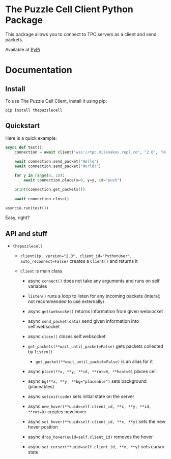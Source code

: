 # The Puzzle Cell Client Python Package
This package allows you to connect to TPC servers as a client and send packets.

Available at [PyPi](https://pypi.org/project/thepuzzlecell/)

# Documentation

## Install

To use The Puzzle Cell Client, install it using pip:
```
pip install thepuzzlecell
```

## Quickstart

Here is a quick example:
```py
async def test():
    connection = await client("wss://tpc.milenakos.repl.co", "2.0", "Hello World Client")
    
    await connection.send_packet("Hello")
    await connection.send_packet("World!")

    for y in range(0, 10):
        await connection.place(x=0, y=y, id="push")

    print(connection.get_packets())
    
    await connection.close()

asyncio.run(test())
```

Easy, right?

## API and stuff

- `thepuzzlecell`

  - `client(ip, version="2.0", client_id="PythonUser", auto_reconnect=False)` creates a `Client()` and returns it

  - `Client` is main class

    - async `connect()` does not take any arguments and runs on self variables

    - `listen()` runs a loop to listen for any incoming packets (interal; not recommended to use externally)

    - async `get(websocket)` returns information from given websocket

    - async `send_packet(data)` send given information into self.websocket

    - async `close()` closes self.websocket

    - `get_packets(**wait_until_packet=False)` gets packets collected by `listen()`

      - `get_packet(**wait_until_packet=False)` is an alias for it

    - async `place(**x, **y, **id, **rot=0, **heat=0)` places cell

    - async `bg(**x, **y, **bg="placeable")` sets background (placeables)

    - async `setinit(code)` sets initial state on the server

    - async `new_hover(**uuid=self.client_id, **x, **y, **id, **rot=0)` creates new hover

    - async `set_hover(**uuid=self.client_id, **x, **y)` sets the new hover position

    - async `drop_hover(uuid=self.client_id)` removes the hover

    - async `set_cursor(**uuid=self.client_id, **x, **y)` sets cursor state